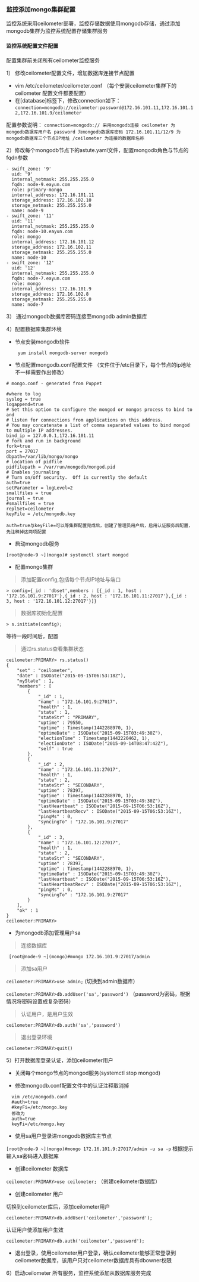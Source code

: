 ### 监控添加mongo集群配置

  监控系统采用ceilometer部署，监控存储数据使用mongodb存储，通过添加mongodb集群为监控系统配置存储集群服务

#### 监控系统配置文件配置

 配置集群前关闭所有ceilometer监控服务

1） 修改ceilometer配置文件，增加数据库连接节点配置
* vim /etc/ceilometer/ceilometer.conf （每个安装ceilometer集群下的ceilometer 配置文件都要配置）
* 在[database]标签下，修改connection如下：
 ` connection=mongodb://ceilometer:password@172.16.101.11,172.16.101.12,172.16.101.9/ceilometer `

 配置参数说明：
     ```
     connection=mongodb:// 采用mongodb连接
     ceilometer 为mongodb数据库用户名
     password 为mongodb数据库密码
     172.16.101.11/12/9 为mongodb数据库三个节点IP地址
     /ceilometer 为连接的数据库名称
     ```

2）修改每个mongodb节点下的astute.yaml文件，配置mongodb角色与节点的fqdn参数

```
- swift_zone: '9'
  uid: '9'
  internal_netmask: 255.255.255.0
  fqdn: node-9.eayun.com
  role: primary-mongo
  internal_address: 172.16.101.11
  storage_address: 172.16.102.10
  storage_netmask: 255.255.255.0
  name: node-9
- swift_zone: '11'
  uid: '11'
  internal_netmask: 255.255.255.0
  fqdn: node-10.eayun.com
  role: mongo
  internal_address: 172.16.101.12
  storage_address: 172.16.102.11
  storage_netmask: 255.255.255.0
  name: node-10
- swift_zone: '12'
  uid: '12'
  internal_netmask: 255.255.255.0
  fqdn: node-7.eayun.com
  role: mongo
  internal_address: 172.16.101.9
  storage_address: 172.16.102.8
  storage_netmask: 255.255.255.0
  name: node-7

```
3） 通过mongodb数据库密码连接至mongodb admin数据库

4）配置数据库集群环境

* 节点安装mongodb软件

  ` yum install mongodb-server mongodb`

* 节点配置mongodb.conf配置文件 （文件位于/etc目录下，每个节点的ip地址不一样需要作出修改）

```
# mongo.conf - generated from Puppet

#where to log
syslog = true
logappend=true
# Set this option to configure the mongod or mongos process to bind to and
# listen for connections from applications on this address.
# You may concatenate a list of comma separated values to bind mongod to multiple IP addresses.
bind_ip = 127.0.0.1,172.16.101.11
# fork and run in background
fork=true
port = 27017
dbpath=/var/lib/mongo/mongo
# location of pidfile
pidfilepath = /var/run/mongodb/mongod.pid
# Enables journaling
# Turn on/off security.  Off is currently the default
auth=true
setParameter = logLevel=2
smallfiles = true
journal = true
#smallfiles = true
replSet=ceilometer
keyFile = /etc/mongodb.key

```
`auth=true与keyFile=可以等集群配置完成后，创建了管理员用户后，启用认证服务后配置，先注释掉这两项配置`
* 启动mongodb服务

`[root@node-9 ~](mongo)# systemctl start mongod`

* 配置mongo集群

> 添加配置config,包括每个节点IP地址与端口
```
> config={_id : 'dbset',members : [{_id : 1, host : '172.16.101.9:27017'},{_id : 2, host : '172.16.101.11:27017'},{_id : 3, host : '172.16.101.12:27017'}]}
```
> 数据库初始化配置

```
> s.initiate(config);
```
等待一段时间后，配置

> 通过rs.status查看集群状态

```
ceilometer:PRIMARY> rs.status()
{
	"set" : "ceilometer",
	"date" : ISODate("2015-09-15T06:53:18Z"),
	"myState" : 1,
	"members" : [
		{
			"_id" : 1,
			"name" : "172.16.101.9:27017",
			"health" : 1,
			"state" : 1,
			"stateStr" : "PRIMARY",
			"uptime" : 79550,
			"optime" : Timestamp(1442288970, 1),
			"optimeDate" : ISODate("2015-09-15T03:49:30Z"),
			"electionTime" : Timestamp(1442220462, 1),
			"electionDate" : ISODate("2015-09-14T08:47:42Z"),
			"self" : true
		},
		{
			"_id" : 2,
			"name" : "172.16.101.11:27017",
			"health" : 1,
			"state" : 2,
			"stateStr" : "SECONDARY",
			"uptime" : 78397,
			"optime" : Timestamp(1442288970, 1),
			"optimeDate" : ISODate("2015-09-15T03:49:30Z"),
			"lastHeartbeat" : ISODate("2015-09-15T06:53:16Z"),
			"lastHeartbeatRecv" : ISODate("2015-09-15T06:53:16Z"),
			"pingMs" : 0,
			"syncingTo" : "172.16.101.9:27017"
		},
		{
			"_id" : 3,
			"name" : "172.16.101.12:27017",
			"health" : 1,
			"state" : 2,
			"stateStr" : "SECONDARY",
			"uptime" : 78397,
			"optime" : Timestamp(1442288970, 1),
			"optimeDate" : ISODate("2015-09-15T03:49:30Z"),
			"lastHeartbeat" : ISODate("2015-09-15T06:53:16Z"),
			"lastHeartbeatRecv" : ISODate("2015-09-15T06:53:16Z"),
			"pingMs" : 0,
			"syncingTo" : "172.16.101.9:27017"
		}
	],
	"ok" : 1
}
ceilometer:PRIMARY>
```

* 为mongodb添加管理用户sa

> 连接数据库

` [root@node-9 ~](mongo)#mongo 172.16.101.9:27017/admin`

> 添加sa用户

`ceilometer:PRIMARY>use admin;` (切换到admin数据库）

`ceilometer:PRIMARY>db.addUser('sa','password')`  （password为密码，根据情况将密码设置成复杂密码）

> 认证用户，是用户生效

`ceilometer:PRIMARY>db.auth('sa','password')`

> 退出登录环境

`ceilometer:PRIMARY>quit()`

5）打开数据库登录认证，添加ceilometer用户

* 关闭每个mongo节点的mongod服务(systemctl stop mongod)

* 修改mongodb.conf配置文件中的认证注释取消掉

```
  vim /etc/mongodb.conf
  #auth=true
  #keyFi=/etc/mongo.key
  修改为
  auth=true
  keyFi=/etc/mongo.key
```
* 使用sa用户登录进mongodb数据库主节点

`[root@node-9 ~](mongo)#mongo 172.16.101.9:27017/admin -u sa -p` 根据提示输入sa密码进入数据库

* 创建ceilometer 数据库

`ceilometer:PRIMARY>use ceilometer;` （创建ceilometer数据库）

* 创建ceilometer 用户

切换到ceilometer库后，添加ceilometer用户

`ceilometer:PRIMARY>db.addUser('ceilometer','password');`

认证用户使添加用户生效

`ceilometer:PRIMARY>db.auth('ceilometer','password');`

* 退出登录，使用ceilometer用户登录，确认ceilometer能够正常登录到ceilometer数据库，该用户只对ceilometer数据库具有dbowner权限

6）启动ceilometer 所有服务，监控系统添加从数据库服务完成


